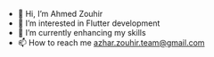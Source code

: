 - 👋 Hi, I’m Ahmed Zouhir
- 👀 I’m interested in Flutter development
- 🌱 I’m currently enhancing my skills
- 📫 How to reach me azhar.zouhir.team@gmail.com

<!---
AzharZouhir/AzharZouhir is a ✨ special ✨ repository because its `README.md` (this file) appears on your GitHub profile.
You can click the Preview link to take a look at your changes.
--->
